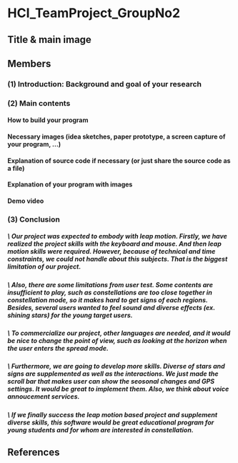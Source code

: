 # HCI_TeamProject_GroupNo2

## Title & main image

## Members

### (1) Introduction: Background and goal of your research

### (2) Main contents

#### How to build your program

#### Necessary images (idea sketches, paper prototype, a screen capture of your program, …)

#### Explanation of source code if necessary (or just share the source code as a file)

#### Explanation of your program with images

#### Demo video

### (3) Conclusion

##### \ Our project was expected to embody with leap motion. Firstly, we have realized the project skills with the keyboard and mouse. And then leap motion skills were required. However, because of technical and time constraints, we could not handle about this subjects. That is the biggest limitation of our project. 
      
      
##### \ Also, there are some limitations from user test. Some contents are insufficient to play, such as constellations are too close together in constellation mode, so it makes hard to get signs of each regions. Besides, several users wanted to feel sound and diverse effects (ex. shining stars) for the young target users. 
       
       
##### \ To commercialize our project, other languages are needed, and it would be nice to change the point of view, such as looking at the horizon when the user enters the spread mode.
       
       
##### \ Furthermore, we are going to develop more skills. Diverse of stars and signs are supplemented as well as the interactions. We just made the scroll bar that makes user can show the seosonal changes and GPS settings. It would be great to implement them. Also, we think about voice annoucement services. 
        
        
##### \ If we finally success the leap motion based project and supplement diverse skills, this software would be great educational program for young students and for whom are interested in constellation. 
        
        
## References
